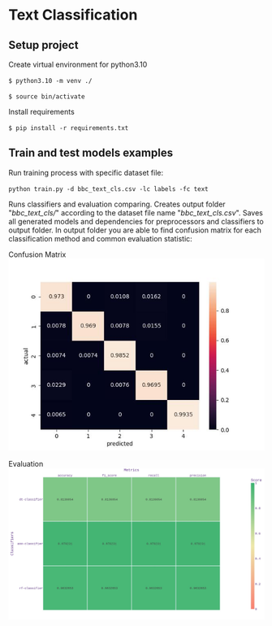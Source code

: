 # Text Classification

## Setup project 
Create virtual environment for python3.10 

``
$ python3.10 -m venv ./ 
``

``
$ source bin/activate 
``

Install requirements 

``
$ pip install -r requirements.txt
``
## Train and test models examples 
Run training process with specific dataset file:

``
python train.py -d bbc_text_cls.csv -lc labels -fc text
``

Runs classifiers and evaluation comparing. 
Creates output folder "*bbc_text_cls/*" according to the dataset file name "*bbc_text_cls.csv*".
Saves all generated models and dependencies for preprocessors and classifiers to output folder. 
In output folder you are able to find confusion matrix for each classification method and common evaluation statistic:

Confusion Matrix                     
![](images/CM-ann-classifier.jpg)

Evaluation
![](images/evaluation.jpg)